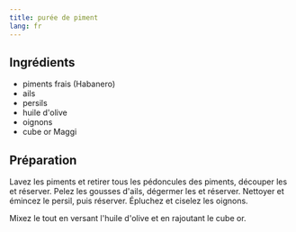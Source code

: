 ```yaml
---
title: purée de piment
lang: fr
---
```


## Ingrédients

- piments frais (Habanero)
- ails
- persils
- huile d'olive
- oignons
- cube or Maggi

## Préparation

Lavez les piments et retirer tous les pédoncules des piments, découper les et
réserver. Pelez les gousses d'ails, dégermer les et réserver. Nettoyer et
émincez le persil, puis réserver. Épluchez et ciselez les oignons.

Mixez le tout en versant l'huile d'olive et en rajoutant le cube or.
